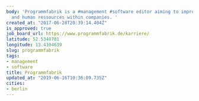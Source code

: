 ```yaml
---
body: 'Programmfabrik is a #management #software editor aiming to improve workflows
  and human ressources within companies. '
created_at: "2017-06-28T20:39:14.404Z"
is_approved: true
job_board_url: https://www.programmfabrik.de/karriere/
latitude: 52.5340781
longitude: 13.4104639
slug: programmfabrik
tags:
- management
- software
title: Programmfabrik
updated_at: "2019-06-16T10:36:09.735Z"
cities:
- berlin
---
```

